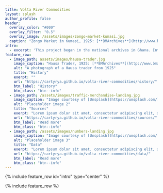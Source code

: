 ```yaml
---
title: Volta River Commodities
layout: splash
author_profile: false
header:
  overlay_color: "#000"
  overlay_filter: "0.5"
  overlay_image: /assets/images/zongo-market-kumasi.jpg
  caption: "Zongo Market in Kumasi, 1925: [**BMArchives**](http://www.bmarchives.org/items/show/70290)"
intro:
  - excerpt: 'This project began in the national archives in Ghana. Interested in internal trade, I flipped through folders about customs stations, trading routes, and markets. I continued to come across records maintained by customs officials stationed along the Volta River and started to translate the information from paper files into a digital database. I focused on the records that come from upriver stations because of my interest in the twentieth century history of Northern Ghana. For me, the commodity data contained in the records reflects a social and economic history of West African communities connected by the traders who passed through the customs stations. "Volta River Commodities" is a website to introduce the commodity database and to publish the files.'
feature_row:
  - image_path: assets/images/hausa-trader.jpg
    image_caption: "Hausa Trader, 1925: [**BMArchives**](http://www.bmarchives.org/items/show/57785)"
    alt: "A photograph of a Hausa trader from 1925"
    title: "History"
    exerpt: ""
    url: "https://cartyrya.github.io/volta-river-commodities/history/"
    btn_label: "History"
    btn_class: "btn--info"
  - image_path: /assets/images/traffic-merchandise-landing.jpg
    image_caption: "Image courtesy of [Unsplash](https://unsplash.com/)"
    alt: "Placeholder image 2"
    title: "Sources"
    exerpt: "Lorem ipsum dolor sit amet, consectetur adipiscing elit, sed do eiusmod tempor incididunt ut labore et dolore magna aliqua. Ut enim ad minim veniam, quis nostrud exercitation ullamco laboris nisi ut aliquip ex ea commodo consequat. Duis aute irure dolor in reprehenderit in voluptate velit esse cillum dolore eu fugiat nulla pariatur. Excepteur sint occaecat cupidatat non proident, sunt in culpa qui officia deserunt mollit anim id est laborum."
    url: "https://cartyrya.github.io/volta-river-commodities/sources/"
    btn_label: "Read more"
    btn_class: "btn--info"
  - image_path: /assets/images/numbers-landing.jpg
    image_caption: "Image courtesy of [Unsplash](https://unsplash.com/)"
    alt: "Placeholder image 3"
    title: "Data"
    exerpt: "Lorem ipsum dolor sit amet, consectetur adipiscing elit, sed do eiusmod tempor incididunt ut labore et dolore magna aliqua. Ut enim ad minim veniam, quis nostrud exercitation ullamco laboris nisi ut aliquip ex ea commodo consequat. Duis aute irure dolor in reprehenderit in voluptate velit esse cillum dolore eu fugiat nulla pariatur. Excepteur sint occaecat cupidatat non proident, sunt in culpa qui officia deserunt mollit anim id est laborum."
    url: "https://cartyrya.github.io/volta-river-commodities/data/"
    btn_label: "Read more"
    btn_class: "btn--info"
---
```


{% include feature_row id="intro" type="center" %}

{% include feature_row %}
